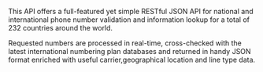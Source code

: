 This API offers a full-featured yet simple RESTful JSON API for national and international phone number validation and information lookup for a total of 232 countries around the world.

Requested numbers are processed in real-time, cross-checked with the latest international numbering plan databases and returned in handy JSON format enriched with useful carrier,geographical location and line type data. 
